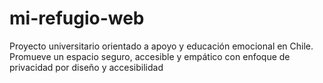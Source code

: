 # mi-refugio-web
Proyecto universitario orientado a apoyo y educación emocional en Chile. Promueve un espacio seguro, accesible y empático con enfoque de privacidad por diseño y accesibilidad
